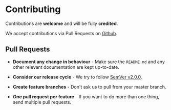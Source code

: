 # Contributing

Contributions are **welcome** and will be fully **credited**.

We accept contributions via Pull Requests on [Github](https://github.com/woohoolabs/releaser).

## Pull Requests

- **Document any change in behaviour** - Make sure the `README.md` and any other relevant documentation are kept up-to-date.

- **Consider our release cycle** - We try to follow [SemVer v2.0.0](https://semver.org/).

- **Create feature branches** - Don't ask us to pull from your master branch.

- **One pull request per feature** - If you want to do more than one thing, send multiple pull requests.
